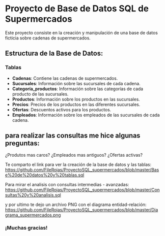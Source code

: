 # Proyecto de Base de Datos SQL de Supermercados

Este proyecto consiste en la creación y manipulación de una base de datos ficticia sobre cadenas de supermercados.

## Estructura de la Base de Datos:

### Tablas
- **Cadenas**: Contiene las cadenas de supermercados.
- **Sucursales**: Información sobre las sucursales de cada cadena.
- **Categoría_productos**: Información sobre las categorías de cada producto de las sucursales.
- **Productos**: Información sobre los productos en las sucursales.
- **Precios**: Precios de los productos en las diferentes sucursales.
- **Ofertas**: Descuentos activos para los productos.
- **Empleados**: Información sobre los empleados de las sucursales de cada cadena.


## para realizar las consultas me hice algunas preguntas:

¿Produtos mas caros? ¿Empleados mas antiguos? ¿Ofertas activas?

Te comparto el link para ver la creación de la base de datos y las tablas: https://github.com/FileRojas/ProyectoSQL_supermercados/blob/master/Base%20de%20datos%20y%20tablas.sql

Para mirar el analisis con consultas intermedias - avanzadas: https://github.com/FileRojas/ProyectoSQL_supermercados/blob/master/Consultas%20y%20analisis.sql

y por ultimo te dejo un archivo PNG con el diagrama entidad-relación: https://github.com/FileRojas/ProyectoSQL_supermercados/blob/master/Diagrama_supermercados.png

### ¡Muchas gracias!
